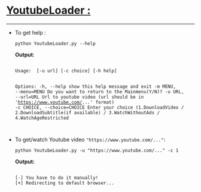 # <a href = "https://github.com/Gowthaman1401/Python/blob/master/Youtube-Loader/YoutubeLoader.py">YoutubeLoader :</a>
<hr = "75%" >
<ul>
<li>To get help :<br><pre><code>python YoutubeLoader.py --help
</code></pre>
<strong>Output</strong>:
<pre><code>
Usage:  [-u url] [-c choice] [-h help]

Options:
  -h,        --help           show this help message and exit
  -m MENU,   --menu=MENU      Do you want to return to the Mainmenu(Y/N)?
  -u URL,    --url=URL        Url to youtube video (url should be in 'https://www.youtube.com/...' format)
  -c CHOICE, --choice=CHOICE  Enter your choice (1.DownloadVideo / 2.DownloadSubtitle(if available) / 3.WatchWithoutAds / 4.WatchAgeRestricted                
</code></pre>
</li>
<li>To get/watch Youtube video <code>"https://www.youtube.com/..."</code>:
<pre><code>python YoutubeLoader.py -u "https://www.youtube.com/..." -c 1
</code></pre>
<strong>Output:</strong>
<pre><code>
[-] You have to do it manually!
[+] Redirecting to default browser...
</code></pre>
</ul>
